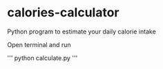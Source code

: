 # calories-calculator
Python program to estimate your daily calorie intake
 
Open terminal and run

'''
python calculate.py
'''
